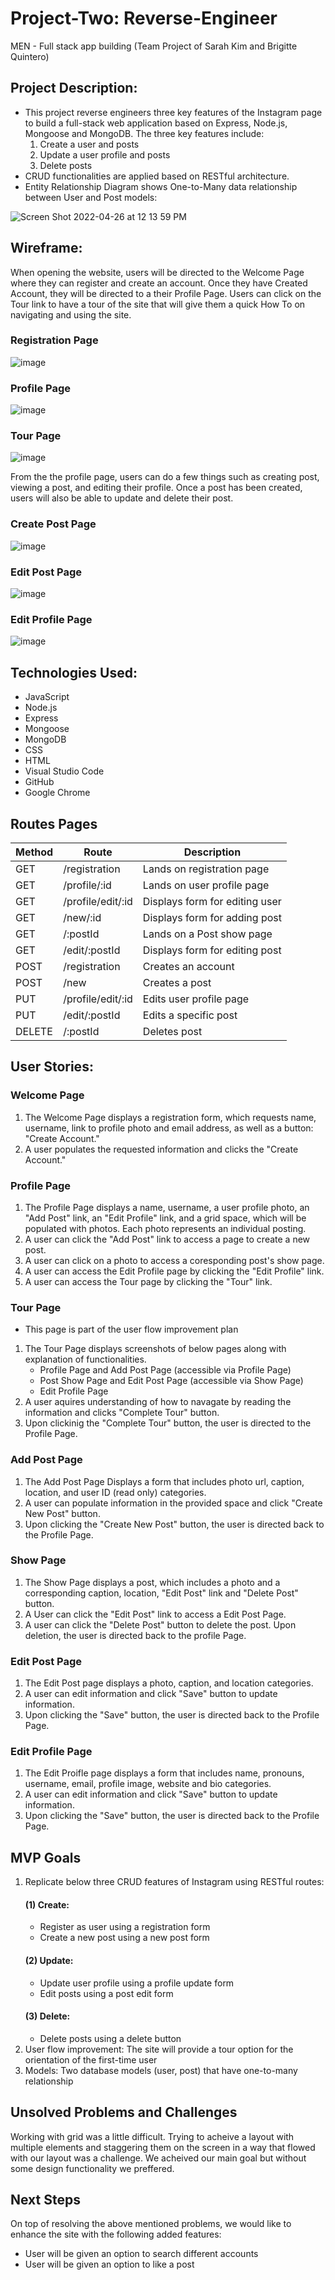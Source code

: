# Project-Two: Reverse-Engineer
MEN - Full stack app building (Team Project of Sarah Kim and Brigitte Quintero)

## Project Description:
- This project reverse engineers three key features of the Instagram page to build a full-stack web application based on Express, Node.js, Mongoose and MongoDB. The three key features include:
   1. Create a user and posts
   2. Update a user profile and posts
   3. Delete posts 
- CRUD functionalities are applied based on RESTful architecture.
- Entity Relationship Diagram shows One-to-Many data relationship between User and Post models:

![Screen Shot 2022-04-26 at 12 13 59 PM](https://user-images.githubusercontent.com/79298250/165356456-4b5f5b47-648b-46b0-b195-07e7f3354895.png)

## Wireframe:
When opening the website, users will be directed to the Welcome Page where they can register and create an account. Once they have Created Account, they will be directed to a their Profile Page. Users can click on the Tour link to have a tour of the site that will give them a quick How To on navigating and using the site.

### Registration Page
![image](https://user-images.githubusercontent.com/79298250/166408231-692b396c-e1e5-4252-b556-839210974f01.png)
### Profile Page
![image](https://user-images.githubusercontent.com/79298250/166408150-95028a1a-59b3-4930-80e6-4b37cf2f5cc8.png)
### Tour Page
![image](https://user-images.githubusercontent.com/79298250/166408299-fda37ec6-919c-482b-9fbb-71b879b9ce2a.png)

From the the profile page, users can do a few things such as creating post, viewing a post, and editing their profile. Once a post has been created, users will also be able to update and delete their post.
### Create Post Page
![image](https://user-images.githubusercontent.com/79298250/166408353-6c34e60d-ac95-456a-8894-f9dbc3e276a3.png)
### Edit Post Page
![image](https://user-images.githubusercontent.com/79298250/166408434-dcde0a5e-cdd7-4ff0-ae58-b0078886f533.png)
### Edit Profile Page
![image](https://user-images.githubusercontent.com/79298250/166408404-a089ee94-b004-454e-94f0-e026ebd734fa.png)

## Technologies Used:
- JavaScript
- Node.js
- Express
- Mongoose
- MongoDB
- CSS
- HTML
- Visual Studio Code
- GitHub
- Google Chrome

## Routes Pages
| Method | Route              | Description                    |
| ------ | ------------------ | ------------------------------ |
| GET    | /registration      | Lands on registration page     |
| GET    | /profile/:id       | Lands on user profile page     |
| GET    | /profile/edit/:id  | Displays form for editing user |
| GET    | /new/:id           | Displays form for adding post  | 
| GET    | /:postId           | Lands on a Post show page      |
| GET    | /edit/:postId      | Displays form for editing post |
| POST   | /registration      | Creates an account             |
| POST   | /new               | Creates a post                 |
| PUT    | /profile/edit/:id  | Edits user profile page        | 
| PUT    | /edit/:postId      | Edits a specific post          | 
| DELETE | /:postId           | Deletes post                   |

## User Stories:
### Welcome Page  
1. The Welcome Page displays a registration form, which requests name, username, link to profile photo and email address, as well as a button: "Create Account."
2. A user populates the requested information and clicks the "Create Account."

### Profile Page 
1. The Profile Page displays a name, username, a user profile photo, an "Add Post" link, an "Edit Profile" link, and a grid space, which will be populated with photos. Each photo represents an individual posting.
2. A user can click the "Add Post" link to access a page to create a new post.
3. A user can click on a photo to access a coresponding post's show page.
4. A user can access the Edit Profile page by clicking the "Edit Profile" link.
4. A user can access the Tour page by clicking the "Tour" link.

### Tour Page 
* This page is part of the user flow improvement plan
1. The Tour Page displays screenshots of below pages along with explanation of functionalities.
   - Profile Page and Add Post Page (accessible via Profile Page)
   - Post Show Page and Edit Post Page (accessible via Show Page)
   - Edit Profile Page
2. A user aquires understanding of how to navagate by reading the information and clicks "Complete Tour" button.
3. Upon clickinig the "Complete Tour" button, the user is directed to the Profile Page.

### Add Post Page 
1. The Add Post Page Displays a form that includes photo url, caption, location, and user ID (read only) categories.
2. A user can populate information in the provided space and click "Create New Post" button.
3. Upon clicking the "Create New Post" button, the user is directed back to the Profile Page.

### Show Page 
1. The Show Page displays a post, which includes a photo and a corresponding caption, location, "Edit Post" link and "Delete Post" button. 
2. A User can click the "Edit Post" link to access a Edit Post Page.
3. A user can click the "Delete Post" button to delete the post. Upon deletion, the user is directed back to the profile Page.

### Edit Post Page
1. The Edit Post page displays a photo, caption, and location categories.
2. A user can edit information and click "Save" button to update information.
3. Upon clicking the "Save" button, the user is directed back to the Profile Page.

### Edit Profile Page 
1. The Edit Proifle page displays a form that includes name, pronouns, username, email, profile image, website and bio categories.
2. A user can edit information and click "Save" button to update information.
3. Upon clicking the "Save" button, the user is directed back to the Profile Page.

## MVP Goals
1. Replicate below three CRUD features of Instagram using RESTful routes:
   #### (1) Create:
      - Register as user using a registration form
      - Create a new post using a new post form
   #### (2) Update:
      - Update user profile using a profile update form
      - Edit posts using a post edit form
   #### (3) Delete:
      - Delete posts using a delete button
2. User flow improvement: The site will provide a tour option for the orientation of the first-time user
3. Models: Two database models (user, post) that have one-to-many relationship

## Unsolved Problems and Challenges
Working with grid was a little difficult. Trying to acheive a layout with multiple elements and staggering them on the screen in a way that flowed with our layout was a challenge. We acheived our main goal but without some design functionality we preffered.

## Next Steps
On top of resolving the above mentioned problems, we would like to enhance the site with the following added features:
- User will be given an option to search different accounts
- User will be given an option to like a post
